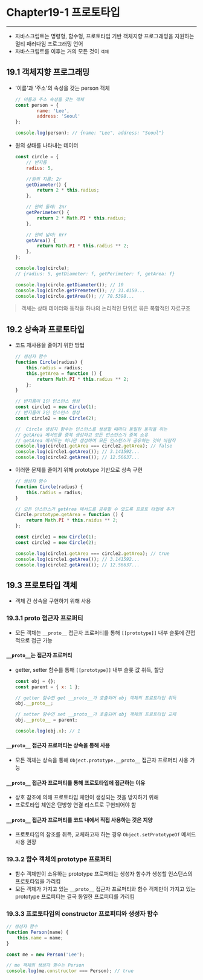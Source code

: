 # Chapter19-1 프로토타입
---

- 자바스크립트는 명령형, 함수형, 프로토타입 기반 객체지향 프로그래밍을 지원하는 멀티 패러다임 프로그래밍 언어
- 자바스크립트를 이후는 거의 모든 것이 `객체`

## 19.1 객체지향 프로그래밍
- '이름'과 '주소'의 속성을 갖는 person 객체
    ```javascript
    // 이름과 주소 속성을 갖는 객체
    const person = {
            name: 'Lee',
            address: 'Seoul'
    };

    console.log(person); // {name: "Lee", address: "Seoul"}
    ```

- 원의 상태를 나타내는 데이터
    ```javascript
    const circle = {
        // 반지름
        radius: 5, 

        //원의 지름: 2r
        getDiameter() {
            return 2 * this.radius;
        },

        // 원의 둘레: 2πr
        getPerimeter() {
            return 2 * Math.PI * this.radius;
        },

        // 원의 넓이: πrr
        getArea() {
            return Math.PI * this.radius ** 2;
        },
    };

    console.log(circle);
    // {radius: 5, getDiameter: f, getPerimeter: f, getArea: f}

    console.log(circle.getDiameter()); // 10
    console.log(circle.getPremeter()); // 31.4159...
    console.log(circle.getArea()); // 78.5398...
    ```
> 객체는 상태 데이터와 동작을 하나의 논리적인 단위로 묶은 복합적인 자료구조


## 19.2 상속과 프로토타입
- 코드 재사용을 줄이기 위한 방법
    ```javascript
    // 생성자 함수
    function Circle(radius) {
        this.radius = radius;
        this.getArea = function () {
            return Math.PI * this.radius ** 2;
        };
    }

    // 반지름이 1인 인스턴스 생성
    const circle1 = new Circle(1);
    // 반지름이 2인 인스턴스 생성
    const circle2 = new Circle(2);

    //  Circle 생성자 함수는 인스턴스를 생성할 때마다 동일한 동작을 하는
    // getArea 메서드를 중복 생성하고 모든 인스턴스가 중복 소유
    // getArea 메서드는 하나만 생성하여 모든 인스턴스가 공유하는 것이 바람직
    console.log(circle1.getArea === circle2.getArea); // false
    console.log(circle1.getArea()); // 3.141592...
    console.log(circle2.getArea()); // 12.56637...
    ```

- 이러한 문제를 줄이기 위해 prototype 기반으로 상속 구현
    ```javascript
    // 생성자 함수
    function Circle(radius) {
        this.radius = radius;
    }

    // 모든 인스턴스가 getArea 메서드를 공유할 수 있도록 프로토 타입에 추가
    Circle.prototype.getArea = function () {
        return Math.PI * this.raidus ** 2;
    };

    const circle1 = new Circle(1);
    const circle2 = new Circle(2);

    console.log(circle1.getArea === circle2.getArea); // true
    console.log(circle1.getArea()); // 3.141592...
    console.log(circle2.getArea()); // 12.56637...
    ```

## 19.3 프로토타입 객체
- 객체 간 상속을 구현하기 위해 사용

### 19.3.1 __proto__ 접근자 프로퍼티
- 모든 객체는 `__proto__` 접근자 프로퍼티를 통해 `[[prototype]]` 내부 슬롯에 간접적으로 접근 가능

#### `__proto__`는 접근자 프로퍼티
- getter, setter 함수를 통해 `[[prototype]]` 내부 슬롯 값 취득, 할당
    ```javascript
    const obj = {};
    const parent = { x: 1 };

    // getter 함수인 get __proto__가 호출되어 obj 객체의 프로토타입 취득
    obj.__proto__;

    // setter 함수인 set __proto__가 호출되어 obj 객체의 프로토타입 교체
    obj.__proto__ = parent;

    console.log(obj.x); // 1
    ```

#### `__proto__` 접근자 프로퍼티는 상속을 통해 사용
- 모든 객체는 상속을 통해 `Object.prototype.__proto__` 접근자 프로퍼티 사용 가능

#### `__proto__` 접근자 프로퍼티를 통해 프로토타입에 접근하는 이유
- 상호 참조에 의해 프로토타입 체인이 생성되는 것을 방지하기 위해
- 프로토타입 체인은 단방향 연결 리스트로 구현되어야 함

#### `__proto__` 접근자 프로퍼티를 코드 내에서 직접 사용하는 것은 지양
- 프로토타입의 참조를 취득, 교체하고자 하는 경우 `Object.setPrototypeOf` 메서드 사용 권장

### 19.3.2 함수 객체의 prototype 프로퍼티
- 함수 객체만이 소유하는 prototype 프로퍼티는 생성자 함수가 생성할 인스턴스의 프로토타입을 가리킴
- 모든 객체가 가지고 있는 `__proto__` 접근자 프로퍼티와 함수 객체만이 가지고 있는 prototype 프로퍼티는 결국 동일한 프로퍼티를 가리킴

### 19.3.3 프로토타입의 constructor 프로퍼티와 생성자 함수
```javascript
// 생성자 함수
function Person(name) {
    this.name = name;
}

const me = new Person('Lee');

// me 객체의 생성자 함수는 Person
console.log(me.constructor === Person); // true
```